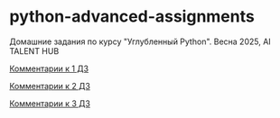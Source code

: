 # python-advanced-assignments
Домашние задания по курсу "Углубленный Python". Весна 2025, AI TALENT HUB

[Комментарии к 1 ДЗ](hw_1/README.md)

[Комментарии к 2 ДЗ](hw_2/README.md)

[Комментарии к 3 ДЗ](hw_3/README.md)
